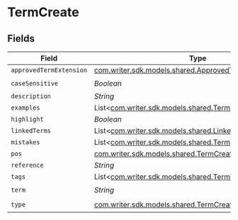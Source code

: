 # TermCreate


## Fields

| Field                                                                                                          | Type                                                                                                           | Required                                                                                                       | Description                                                                                                    |
| -------------------------------------------------------------------------------------------------------------- | -------------------------------------------------------------------------------------------------------------- | -------------------------------------------------------------------------------------------------------------- | -------------------------------------------------------------------------------------------------------------- |
| `approvedTermExtension`                                                                                        | [com.writer.sdk.models.shared.ApprovedTermExtensionCreate](../../models/shared/ApprovedTermExtensionCreate.md) | :heavy_minus_sign:                                                                                             | N/A                                                                                                            |
| `caseSensitive`                                                                                                | *Boolean*                                                                                                      | :heavy_check_mark:                                                                                             | N/A                                                                                                            |
| `description`                                                                                                  | *String*                                                                                                       | :heavy_minus_sign:                                                                                             | N/A                                                                                                            |
| `examples`                                                                                                     | List<[com.writer.sdk.models.shared.TermExampleCreate](../../models/shared/TermExampleCreate.md)>               | :heavy_minus_sign:                                                                                             | N/A                                                                                                            |
| `highlight`                                                                                                    | *Boolean*                                                                                                      | :heavy_minus_sign:                                                                                             | N/A                                                                                                            |
| `linkedTerms`                                                                                                  | List<[com.writer.sdk.models.shared.LinkedTermCreate](../../models/shared/LinkedTermCreate.md)>                 | :heavy_minus_sign:                                                                                             | N/A                                                                                                            |
| `mistakes`                                                                                                     | List<[com.writer.sdk.models.shared.TermMistakeCreate](../../models/shared/TermMistakeCreate.md)>               | :heavy_minus_sign:                                                                                             | N/A                                                                                                            |
| `pos`                                                                                                          | [com.writer.sdk.models.shared.TermCreatePos](../../models/shared/TermCreatePos.md)                             | :heavy_minus_sign:                                                                                             | N/A                                                                                                            |
| `reference`                                                                                                    | *String*                                                                                                       | :heavy_minus_sign:                                                                                             | N/A                                                                                                            |
| `tags`                                                                                                         | List<[com.writer.sdk.models.shared.TermTagCreate](../../models/shared/TermTagCreate.md)>                       | :heavy_minus_sign:                                                                                             | N/A                                                                                                            |
| `term`                                                                                                         | *String*                                                                                                       | :heavy_check_mark:                                                                                             | N/A                                                                                                            |
| `type`                                                                                                         | [com.writer.sdk.models.shared.TermCreateType](../../models/shared/TermCreateType.md)                           | :heavy_check_mark:                                                                                             | N/A                                                                                                            |